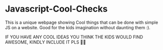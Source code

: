# Javascript-Cool-Checks
This is a unique webpage showing Cool things that can be done with simple JS on a website. Good for the kids imagination without daunting them :).

IF YOU HAVE ANY COOL IDEAS YOU THINK THE KIDS WOULD FIND AWESOME, KINDLY INCLUDE IT PLS 👱‍♂️
